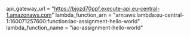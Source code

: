 api_gateway_url = "https://bjozd70ppf.execute-api.eu-central-1.amazonaws.com"
lambda_function_arn = "arn:aws:lambda:eu-central-1:160071257600:function:iac-assignment-hello-world"
lambda_function_name = "iac-assignment-hello-world"
